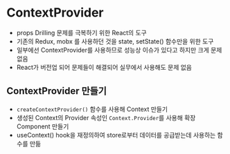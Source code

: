 # ContextProvider

- props Drilling 문제를 극복하기 위한 React의 도구
- 기존의 Redux, mobx 를 사용하던 것을 state, setState() 함수만을 위한
  도구
- 일부에선 ContextProvider를 사용하므로 성능상 이슈가 있다고 하지만
  크게 문제 없음
- React가 버전업 되어 문제들이 해결되어 실무에서 사용해도 문제 없음

## ContextProvider 만들기

- `createContextProvider()` 함수를 사용해 Context 만들기
- 생성된 Context의 Provider 속성인 `Context.Provider`를 사용해
  확장 Component 만들기
- useContext() hook을 재정의하여 store로부터 데이터를 공급받는데
  사용하는 함수를 만듦
